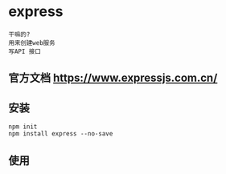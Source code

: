 # express
```
干嘛的?
用来创建web服务
写API 接口
```

## 官方文档 https://www.expressjs.com.cn/

## 安装
```
npm init 
npm install express --no-save
```

## 使用



